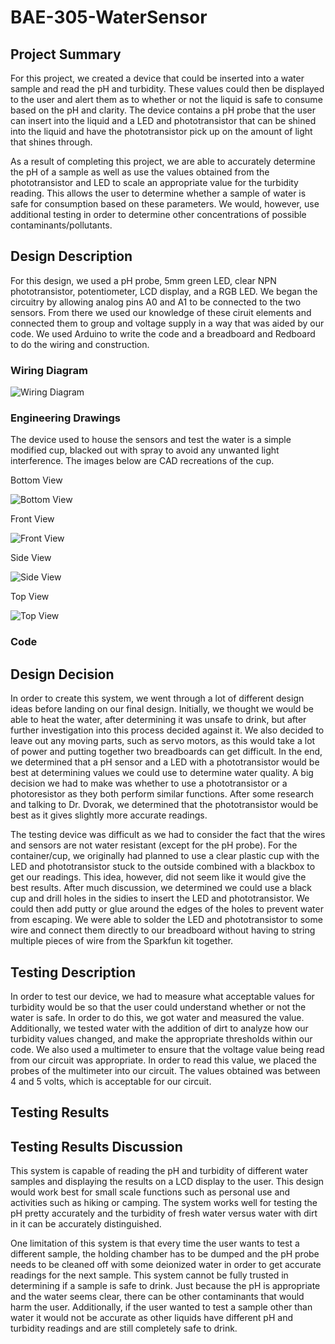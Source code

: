 # BAE-305-WaterSensor
## Project Summary
For this project, we created a device that could be inserted into a water sample and read the pH and turbidity. These values could then be displayed to the user and alert them as to whether or not the liquid is safe to consume based on the pH and clarity. The device contains a pH probe that the user can insert into the liquid and a LED and phototransistor that can be shined into the liquid and have the phototransistor pick up on the amount of light that shines through.

As a result of completing this project, we are able to accurately determine the pH of a sample as well as use the values obtained from the phototransistor and LED to scale an appropriate value for the turbidity reading. This allows the user to determine whether a sample of water is safe for consumption based on these parameters. We would, however, use additional testing in order to determine other concentrations of possible contaminants/pollutants.
## Design Description
For this design, we used a pH probe, 5mm green LED, clear NPN phototransistor, potentiometer, LCD display, and a RGB LED. We began the circuitry by allowing analog pins A0 and A1 to be connected to the two sensors. From there we used our knowledge of these ciruit elements and connected them to group and voltage supply in a way that was aided by our code. We used Arduino to write the code and a breadboard and Redboard to do the wiring and construction. 

### Wiring Diagram
![Wiring Diagram](https://user-images.githubusercontent.com/82110677/117020273-49673480-acc4-11eb-8b9e-b7e0d93d6151.PNG)

### Engineering Drawings

The device used to house the sensors and test the water is a simple modified cup, blacked out with spray to avoid any unwanted light interference. The images below are CAD recreations of the cup. 

Bottom View

![Bottom View](https://user-images.githubusercontent.com/82110677/117024674-322a4600-acc8-11eb-9e24-5cfc375694d8.PNG)

Front View

![Front View](https://user-images.githubusercontent.com/82110677/117025744-2c813000-acc9-11eb-9c60-3f014a640669.PNG)

Side View

![Side View](https://user-images.githubusercontent.com/82110677/117026072-723df880-acc9-11eb-911f-781c4a60c87b.PNG)

Top View

![Top View](https://user-images.githubusercontent.com/82110677/117026191-91d52100-acc9-11eb-8985-7e683aca9790.PNG)

### Code



## Design Decision
In order to create this system, we went through a lot of different design ideas before landing on our final design. Initially, we thought we would be able to heat the water, after determining it was unsafe to drink, but after further investigation into this process decided against it. We also decided to leave out any moving parts, such as servo motors, as this would take a lot of power and putting together two breadboards can get difficult. In the end, we determined that a pH sensor and a LED with a phototransistor would be best at determining values we could use to determine water quality. A big decision we had to make was whether to use a phototransistor or a photoresistor as they both perform similar functions. After some research and talking to Dr. Dvorak, we determined that the phototransistor would be best as it gives slightly more accurate readings. 
	
The testing device was difficult as we had to consider the fact that the wires and sensors are not water resistant (except for the pH probe). For the container/cup, we originally had planned to use a clear plastic cup with the LED and phototransistor stuck to the outside combined with a blackbox to get our readings. This idea, however, did not seem like it would give the best results. After much discussion, we determined we could use a black cup and drill holes in the sidies to insert the LED and phototransistor. We could then add putty or glue around the edges of the holes to prevent water from escaping. We were able to solder the LED and phototransistor to some wire and connect them directly to our breadboard without having to string multiple pieces of wire from the Sparkfun kit together.


## Testing Description
In order to test our device, we had to measure what acceptable values for turbidity would be so that the user could understand whether or not the water is safe. In order to do this, we got water and measured the value. Additionally, we tested water with the addition of dirt to analyze how our turbidity values changed, and make the appropriate thresholds within our code. We also used a multimeter to ensure that the voltage value being read from our circuit was appropriate. In order to read this value, we placed the probes of the multimeter into our circuit. The values obtained was between 4 and 5 volts, which is acceptable for our circuit.

## Testing Results


## Testing Results Discussion
This system is capable of reading the pH and turbidity of different water samples and displaying the results on a LCD display to the user. This design would work best for small scale functions such as personal use and activities such as hiking or camping. The system works well for testing the pH pretty accurately and the turbidity of fresh water versus water with dirt in it can be accurately distinguished. 

One limitation of this system is that every time the user wants to test a different sample, the holding chamber has to be dumped and the pH probe needs to be cleaned off with some deionized water in order to get accurate readings for the next sample. This system cannot be fully trusted in determining if a sample is safe to drink. Just because the pH is appropriate and the water seems clear, there can be other contaminants that would harm the user. Additionally, if the user wanted to test a sample other than water it would not be accurate as other liquids have different pH and turbidity readings and are still completely safe to drink.
